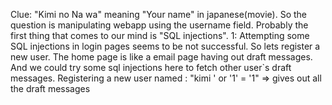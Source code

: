 Clue: "Kimi no Na wa" meaning "Your name" in japanese(movie).
So the question is manipulating webapp using the username field.
Probably the first thing that comes to our mind is "SQL injections".
1: Attempting some SQL injections in login pages seems to be not successful.
   So lets register a new user. The home page is like a email page having out draft messages.
   And we could try some sql injections here to fetch other user`s draft messages.
Registering a new user named : "kimi ' or '1' = '1"  => gives out all the draft messages 